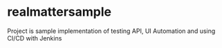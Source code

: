 # realmattersample
Project is sample implementation of testing API, UI Automation and using CI/CD with Jenkins
